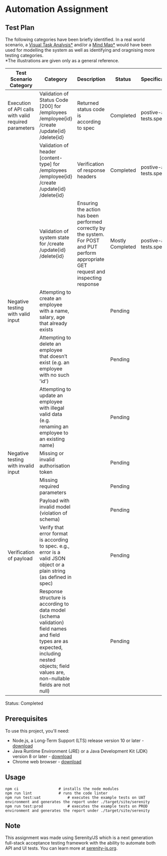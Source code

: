 # Automation Assignment

## Test Plan

The following categories have been briefly identified. In a real world scenario, a [Visual Task Analysis*](https://drive.google.com/file/d/1ThrYRcO3zs3uaxuJXUSlbFClTqQAKYqd/view) and/or a [Mind Map*](https://drive.google.com/file/d/1SkstPU4XvY-TbGifzT9HBi4bn0tgjpUr/view) would have been used for modelling the system as well as identifying and oragnising more testing categories.  
*The illustrations are given only as a general reference.


| Test Scenario Category                                | Category                                                                                                                                                                                      | Description                                                                                                                              | Status           | Specification             |
|-------------------------------------------------------|-----------------------------------------------------------------------------------------------------------------------------------------------------------------------------------------------|------------------------------------------------------------------------------------------------------------------------------------------|------------------|---------------------------|
| Execution of API calls with valid required parameters | Validation of Status Code [200] for  /employees /employee{id} /create /update{id} /delete{id}                                                                                                 | Returned status code is according to spec                                                                                                | Completed        | postive-api-tests.spec.ts |
|                                                       | Validation of header [content-type] for  /employees /employee{id} /create /update{id} /delete{id}                                                                                             | Verification of response headers                                                                                                         | Completed        | postive-api-tests.spec.ts |
|                                                       | Validation of system state for   /create /update{id} /delete{id}                                                                                                                              | Ensuring the action has been performed correctly by the system. For POST and PUT perform appropriate GET request and inspecting response | Mostly Completed | postive-api-tests.spec.ts |
| Negative testing with valid input                     | Attempting to create an employee with a name, salary, age that already exists                                                                                                                 |                                                                                                                                          | Pending          |                           |
|                                                       | Attempting to delete an employee that doesn’t exist (e.g. an employee with no such 'id')                                                                                                      |                                                                                                                                          | Pending          |                           |
|                                                       | Attempting to update an employee with illegal valid data (e.g. renaming an employee to an existing name)                                                                                      |                                                                                                                                          | Pending          |                           |
| Negative testing with invalid input                   | Missing or invalid authorisation token                                                                                                                                                        |                                                                                                                                          | Pending          |                           |
|                                                       | Missing required parameters                                                                                                                                                                   |                                                                                                                                          | Pending          |                           |
|                                                       | Payload with invalid model (violation of schema)                                                                                                                                              |                                                                                                                                          | Pending          |                           |
| Verification of payload                               | Verify that error format is according to spec. e.g., error is a valid JSON object or a plain string (as defined in spec)                                                                      |                                                                                                                                          | Pending          |                           |
|                                                       | Response structure is according to data model  (schema validation) field names and field types are as expected, including nested objects; field values are, non-nullable fields are not null) |                                                                                                                                          | Pending          |                           |

Status: Completed

###

## Prerequisites

To use this project, you'll need:
- Node.js, a Long-Term Support (LTS) release version 10 or later - [download](https://nodejs.org/en/)
- Java Runtime Environment (JRE) or a Java Development Kit (JDK) version 8 or later - [download](https://adoptopenjdk.net/)
- Chrome web browser - [download](https://www.google.co.uk/chrome/)

## Usage

```
npm ci                  # installs the node modules
npm run lint            # runs the code linter
npm run test:uat            # executes the example tests on UAT environment and generates the report under ./target/site/serenity
npm run test:prod           # executes the example tests on PROD environment and generates the report under ./target/site/serenity
```

## Note
This assignment was made using Serenity/JS which is a next generation full-stack acceptance testing framework with the ability to automate both API and UI tests. You can learn more at [serenity-js.org](https://serenity-js.org).
